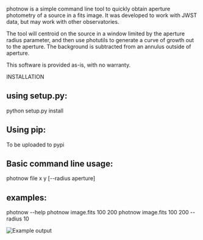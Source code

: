 photnow is a simple command line tool to quickly obtain aperture photometry of a source in a fits image. It was developed to work with JWST data, but may work with other observatories. 

The tool will centroid on the source in a window limited by the aperture radius parameter, and then use photutils to generate a curve of growth out to the aperture. The background is subtracted from an annulus outside of aperture. 

This software is provided as-is, with no warranty.

  
INSTALLATION

using setup.py:
---------------
python setup.py install

Using pip:
----------
To be uploaded to pypi

Basic command line usage:
------------------------
photnow file x y [--radius aperture] 
   
examples:
---------

photnow --help
photnow image.fits 100 200
photnow image.fits 100 200 --radius 10 

![Example output](https://user-images.githubusercontent.com/3697922/156459947-f69f36b0-89df-4ef0-a83c-62c80cdb3f77.png)
